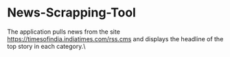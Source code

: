# News-Scrapping-Tool
The application pulls news from the site https://timesofindia.indiatimes.com/rss.cms and displays the headline of the top story in each category.\
